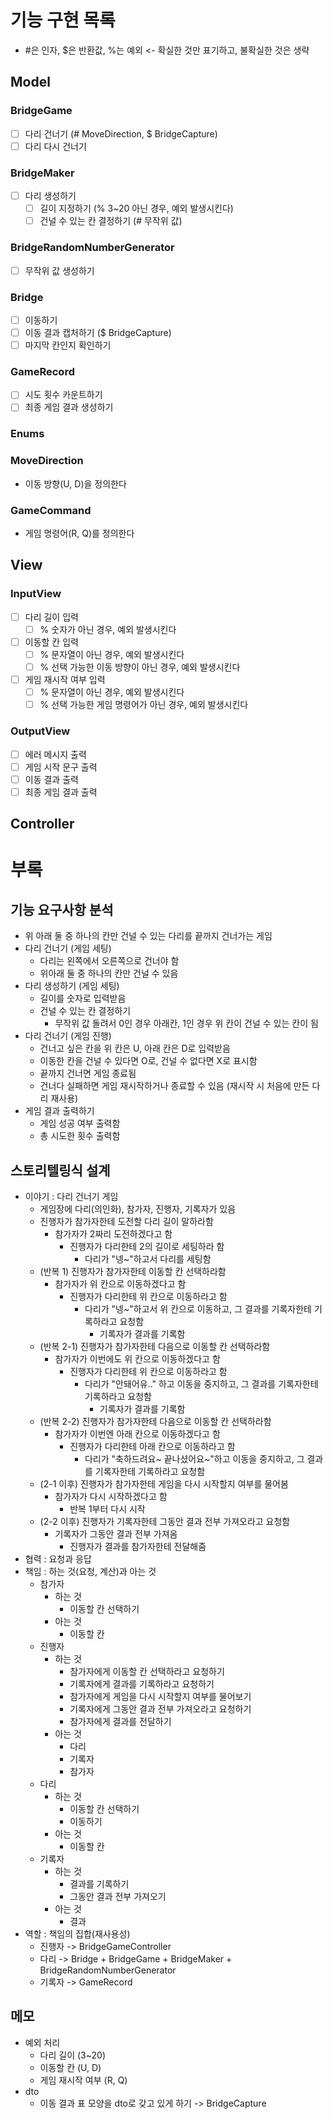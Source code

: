 # 기능 구현 목록

- #은 인자, $은 반환값, %는 예외 <- 확실한 것만 표기하고, 불확실한 것은 생략

## Model

### BridgeGame

- [ ] 다리 건너기 (# MoveDirection, $ BridgeCapture)
- [ ] 다리 다시 건너기

### BridgeMaker

- [ ] 다리 생성하기
    - [ ] 길이 지정하기 (% 3~20 아닌 경우, 예외 발생시킨다)
    - [ ] 건널 수 있는 칸 결정하기 (# 무작위 값)

### BridgeRandomNumberGenerator

- [ ] 무작위 값 생성하기

### Bridge

- [ ] 이동하기
- [ ] 이동 결과 캡처하기 ($ BridgeCapture)
- [ ] 마지막 칸인지 확인하기

### GameRecord

- [ ] 시도 횟수 카운트하기
- [ ] 최종 게임 결과 생성하기

### Enums

### MoveDirection

- 이동 방향(U, D)을 정의한다

### GameCommand

- 게임 명령어(R, Q)를 정의한다

## View

### InputView

- [ ] 다리 길이 입력
    - [ ] % 숫자가 아닌 경우, 예외 발생시킨다
- [ ] 이동할 칸 입력
    - [ ] % 문자열이 아닌 경우, 예외 발생시킨다
    - [ ] % 선택 가능한 이동 방향이 아닌 경우, 예외 발생시킨다
- [ ] 게임 재시작 여부 입력
    - [ ] % 문자열이 아닌 경우, 예외 발생시킨다
    - [ ] % 선택 가능한 게임 명령어가 아닌 경우, 예외 발생시킨다

### OutputView

- [ ] 에러 메시지 출력
- [ ] 게임 시작 문구 출력
- [ ] 이동 결과 출력
- [ ] 최종 게임 결과 출력

## Controller

# 부록

## 기능 요구사항 분석

- 위 아래 둘 중 하나의 칸만 건널 수 있는 다리를 끝까지 건너가는 게임
- 다리 건너기 (게임 세팅)
    - 다리는 왼쪽에서 오른쪽으로 건너야 함
    - 위아래 둘 중 하나의 칸만 건널 수 있음
- 다리 생성하기 (게임 세팅)
    - 길이를 숫자로 입력받음
    - 건널 수 있는 칸 결정하기
        - 무작위 값 돌려서 0인 경우 아래칸, 1인 경우 위 칸이 건널 수 있는 칸이 됨
- 다리 건너기 (게임 진행)
    - 건너고 싶은 칸을 위 칸은 U, 아래 칸은 D로 입력받음
    - 이동한 칸을 건널 수 있다면 O로, 건널 수 없다면 X로 표시함
    - 끝까지 건너면 게임 종료됨
    - 건너다 실패하면 게임 재시작하거나 종료할 수 있음 (재시작 시 처음에 만든 다리 재사용)
- 게임 결과 출력하기
    - 게임 성공 여부 출력함
    - 총 시도한 횟수 출력함

## 스토리텔링식 설계

- 이야기 : 다리 건너기 게임
    - 게임장에 다리(의인화), 참가자, 진행자, 기록자가 있음
    - 진행자가 참가자한테 도전할 다리 길이 말하라함
        - 참가자가 2짜리 도전하겠다고 함
            - 진행자가 다리한테 2의 길이로 세팅하라 함
                - 다리가 "넹~"하고서 다리를 세팅함
    - (반복 1) 진행자가 참가자한테 이동할 칸 선택하라함
        - 참가자가 위 칸으로 이동하겠다고 함
            - 진행자가 다리한테 위 칸으로 이동하라고 함
                - 다리가 "넹~"하고서 위 칸으로 이동하고, 그 결과를 기록자한테 기록하라고 요청함
                    - 기록자가 결과를 기록함
    - (반복 2-1) 진행자가 참가자한테 다음으로 이동할 칸 선택하라함
        - 참가자가 이번에도 위 칸으로 이동하겠다고 함
            - 진행자가 다리한테 위 칸으로 이동하라고 함
                - 다리가 "안돼어유.." 하고 이동을 중지하고, 그 결과를 기록자한테 기록하라고 요청함
                    - 기록자가 결과를 기록함
    - (반복 2-2) 진행자가 참가자한테 다음으로 이동할 칸 선택하라함
        - 참가자가 이번엔 아래 칸으로 이동하겠다고 함
            - 진행자가 다리한테 아래 칸으로 이동하라고 함
                - 다리가 "축하드려요~ 끝나셨어요~"하고 이동을 중지하고, 그 결과를 기록자한테 기록하라고 요청함
    - (2-1 이후) 진행자가 참가자한테 게임을 다시 시작할지 여부를 물어봄
        - 참가자가 다시 시작하겠다고 함
            - 반복 1부터 다시 시작
    - (2-2 이후) 진행자가 기록자한테 그동안 결과 전부 가져오라고 요청함
        - 기록자가 그동안 결과 전부 가져옴
            - 진행자가 결과를 참가자한테 전달해줌
- 협력 : 요청과 응답
- 책임 : 하는 것(요청, 계산)과 아는 것
    - 참가자
        - 하는 것
            - 이동할 칸 선택하기
        - 아는 것
            - 이동할 칸
    - 진행자
        - 하는 것
            - 참가자에게 이동할 칸 선택하라고 요청하기
            - 기록자에게 결과를 기록하라고 요청하기
            - 참가자에게 게임을 다시 시작할지 여부를 물어보기
            - 기록자에게 그동안 결과 전부 가져오라고 요청하기
            - 참가자에게 결과를 전달하기
        - 아는 것
            - 다리
            - 기록자
            - 참가자
    - 다리
        - 하는 것
            - 이동할 칸 선택하기
            - 이동하기
        - 아는 것
            - 이동할 칸
    - 기록자
        - 하는 것
            - 결과를 기록하기
            - 그동안 결과 전부 가져오기
        - 아는 것
            - 결과
- 역할 : 책임의 집합(재사용성)
    - 진행자 -> BridgeGameController
    - 다리 -> Bridge + BridgeGame + BridgeMaker + BridgeRandomNumberGenerator
    - 기록자 -> GameRecord

## 메모

- 예외 처리
    - 다리 길이 (3~20)
    - 이동할 칸 (U, D)
    - 게임 재시작 여부 (R, Q)
- dto
    - 이동 결과 표 모양을 dto로 갖고 있게 하기 -> BridgeCapture